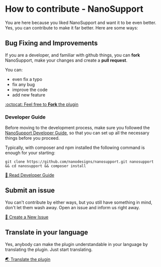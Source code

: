 # How to contribute - NanoSupport
You are here because you liked NanoSupport and want it to be even better. Yes, you can contribute to make it far better. Here are some ways:

## Bug Fixing and Improvements
If you are a developer, and familiar with github things, you can **fork** NanoSupport, make your changes and create a **pull request**.

You can:
* even fix a typo
* fix any bug
* improve the code
* add new feature

[:octocat: Feel free to **Fork** the plugin](https://github.com/nanodesigns/nanosupport/fork)

### Developer Guide
Before moving to the development process, make sure you followed the [NanoSupport Developer Guide](https://github.com/nanodesigns/nanosupport/wiki/Developer-Guide), so that you can set up all the necessary things before you proceed.

Typically, with composer and npm installed the following command is enough for your starting:

````
git clone https://github.com/nanodesigns/nanosupport.git nanosupport && cd nanosupport && composer install
````

[:blue_book: Read Developer Guide](https://github.com/nanodesigns/nanosupport/wiki/Developer-Guide)

## Submit an issue
You can't contribute by either ways, but you still have something in mind, don't let them wash away. Open an issue and inform us right away.

[:bug: Create a New Issue](https://github.com/nanodesigns/nanosupport/issues/new)

## Translate in your language
Yes, anybody can make the plugin understandable in your language by translating the plugin. Just start translating.

[:earth_asia: Translate the plugin](https://translate.wordpress.org/projects/wp-plugins/nanosupport)
